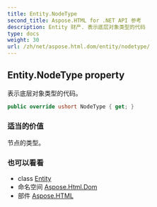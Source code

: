 ```yaml
---
title: Entity.NodeType
second_title: Aspose.HTML for .NET API 参考
description: Entity 财产. 表示底层对象类型的代码
type: docs
weight: 30
url: /zh/net/aspose.html.dom/entity/nodetype/
---
```

## Entity.NodeType property

表示底层对象类型的代码。

```csharp
public override ushort NodeType { get; }
```

### 适当的价值

节点的类型。

### 也可以看看

* class [Entity](../)
* 命名空间 [Aspose.Html.Dom](../../entity/)
* 部件 [Aspose.HTML](../../../)


